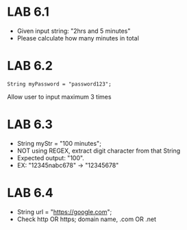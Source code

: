 # LAB 6.1
* Given input string: "2hrs and 5 minutes"
* Please calculate how many minutes in total

# LAB 6.2
```
String myPassword = "password123";
```
Allow user to input maximum 3 times

# LAB 6.3
* String myStr = "100 minutes";
* NOT using REGEX, extract digit character from that String
* Expected output: "100".
* EX: "12345nabc678" -> "12345678"

# LAB 6.4
* String url = "https://google.com";
* Check http OR https; domain name, .com OR .net